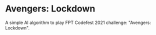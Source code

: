# Avengers: Lockdown
A simple AI algorithm to play FPT Codefest 2021 challenge: "Avengers: Lockdown".
